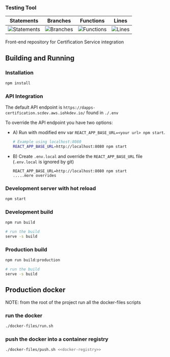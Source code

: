 ### Testing Tool

| Statements                  | Branches                | Functions                 | Lines             |
| --------------------------- | ----------------------- | ------------------------- | ----------------- |
| ![Statements](https://img.shields.io/badge/statements-Unknown%25-brightgreen.svg?style=flat) | ![Branches](https://img.shields.io/badge/branches-Unknown%25-brightgreen.svg?style=flat) | ![Functions](https://img.shields.io/badge/functions-Unknown%25-brightgreen.svg?style=flat) | ![Lines](https://img.shields.io/badge/lines-Unknown%25-brightgreen.svg?style=flat) |

Front-end repository for Certification Service integration

## Building and Running

### Installation
```sh
npm install
```

### API Integration

The default API endpoint is `https://dapps-certification.scdev.aws.iohkdev.io/` found in `./.env`

To override the API endpoint you have two options:

- A) Run with modified env var `REACT_APP_BASE_URL=<your url> npm start`.

	```sh
	# Example using localhost:8080
	REACT_APP_BASE_URL=http://localhost:8080 npm start
	```

- B) Create `.env.local` and override the `REACT_APP_BASE_URL` file (`.env.local` is ignored by git)

	```
	REACT_APP_BASE_URL=http://localhost:8080 npm start
	.....more overrides

	```

### Development server with hot reload

```sh
npm start
```

### Development build
```sh
npm run build

# run the build
serve -s build
```

### Production build
```sh
npm run build:production

# run the build
serve -s build
```

## Production docker
NOTE: from the root of the project run all the docker-files scripts

### run the docker
```sh
./docker-files/run.sh
```

### push the docker into a container registry

```sh
./docker-files/push.sh <<docker-registry>>
```

